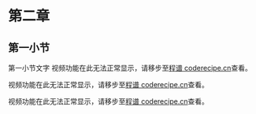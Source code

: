 # 第二章
## 第一小节
第一小节文字
<cr type="video" parameters="storage/manage/JUm1LrkQOPDBJoTXF2plr1vgKZkUe1xnHbnOF8NL.mp4"><notice>视频功能在此无法正常显示，请移步至[程谱 coderecipe.cn](https://coderecipe.cn/learn/1)查看。</notice></cr>

<cr type="video" parameters="storage/manage/oP1k4aDHDawhjbJQbJZKP1x6OmSpgvyqPzizhDJf.qt"><notice>视频功能在此无法正常显示，请移步至[程谱 coderecipe.cn](https://coderecipe.cn/learn/1)查看。</notice></cr>



<cr type="video" parameters="storage/manage/zHyIB8rDZNLAQ5KVe3nfkpfnbyOkW4VpBVAmzwxX.qt"><notice>视频功能在此无法正常显示，请移步至[程谱 coderecipe.cn](https://coderecipe.cn/learn/1)查看。</notice></cr>